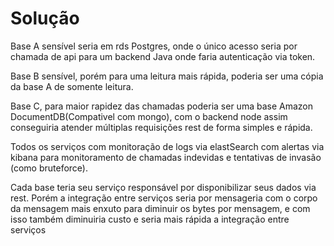 # Solução 

  

Base A sensível seria em rds Postgres, onde o único acesso seria por chamada de api para um backend Java onde faria autenticação via token. 

Base B sensível, porém para uma leitura mais rápida, poderia ser uma cópia da base A de somente leitura. 

  

Base C, para maior rapidez das chamadas poderia ser uma base Amazon DocumentDB(Compativel com mongo), com o backend node assim conseguiria atender múltiplas requisições rest de forma simples e rápida. 

Todos os serviços com monitoração de logs via elastSearch com alertas via kibana para monitoramento de chamadas indevidas e tentativas de invasão (como bruteforce). 

  

Cada base teria seu serviço responsável por disponibilizar seus dados via rest. Porém a integração entre serviços seria por mensageria com o corpo da mensagem mais enxuto para diminuir os bytes por mensagem, e com isso também diminuiria custo e seria mais rápida a integração entre serviços

